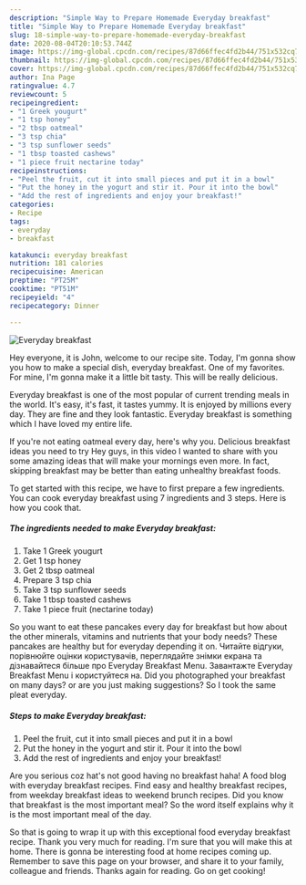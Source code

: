 ```yaml
---
description: "Simple Way to Prepare Homemade Everyday breakfast"
title: "Simple Way to Prepare Homemade Everyday breakfast"
slug: 18-simple-way-to-prepare-homemade-everyday-breakfast
date: 2020-08-04T20:10:53.744Z
image: https://img-global.cpcdn.com/recipes/87d66ffec4fd2b44/751x532cq70/everyday-breakfast-recipe-main-photo.jpg
thumbnail: https://img-global.cpcdn.com/recipes/87d66ffec4fd2b44/751x532cq70/everyday-breakfast-recipe-main-photo.jpg
cover: https://img-global.cpcdn.com/recipes/87d66ffec4fd2b44/751x532cq70/everyday-breakfast-recipe-main-photo.jpg
author: Ina Page
ratingvalue: 4.7
reviewcount: 5
recipeingredient:
- "1 Greek yougurt"
- "1 tsp honey"
- "2 tbsp oatmeal"
- "3 tsp chia"
- "3 tsp sunflower seeds"
- "1 tbsp toasted cashews"
- "1 piece fruit nectarine today"
recipeinstructions:
- "Peel the fruit, cut it into small pieces and put it in a bowl"
- "Put the honey in the yogurt and stir it. Pour it into the bowl"
- "Add the rest of ingredients and enjoy your breakfast!"
categories:
- Recipe
tags:
- everyday
- breakfast

katakunci: everyday breakfast 
nutrition: 181 calories
recipecuisine: American
preptime: "PT25M"
cooktime: "PT51M"
recipeyield: "4"
recipecategory: Dinner

---
```



![Everyday breakfast](https://img-global.cpcdn.com/recipes/87d66ffec4fd2b44/751x532cq70/everyday-breakfast-recipe-main-photo.jpg)

Hey everyone, it is John, welcome to our recipe site. Today, I'm gonna show you how to make a special dish, everyday breakfast. One of my favorites. For mine, I'm gonna make it a little bit tasty. This will be really delicious.

Everyday breakfast is one of the most popular of current trending meals in the world. It's easy, it's fast, it tastes yummy. It is enjoyed by millions every day. They are fine and they look fantastic. Everyday breakfast is something which I have loved my entire life.

If you&#39;re not eating oatmeal every day, here&#39;s why you. Delicious breakfast ideas you need to try Hey guys, in this video I wanted to share with you some amazing ideas that will make your mornings even more. In fact, skipping breakfast may be better than eating unhealthy breakfast foods.


To get started with this recipe, we have to first prepare a few ingredients. You can cook everyday breakfast using 7 ingredients and 3 steps. Here is how you cook that.

<!--inarticleads1-->

##### The ingredients needed to make Everyday breakfast:

1. Take 1 Greek yougurt
1. Get 1 tsp honey
1. Get 2 tbsp oatmeal
1. Prepare 3 tsp chia
1. Take 3 tsp sunflower seeds
1. Take 1 tbsp toasted cashews
1. Take 1 piece fruit (nectarine today)


So you want to eat these pancakes every day for breakfast but how about the other minerals, vitamins and nutrients that your body needs? These pancakes are healthy but for everyday depending it on. ‎Читайте відгуки, порівнюйте оцінки користувачів, переглядайте знімки екрана та дізнавайтеся більше про Everyday Breakfast Menu. Завантажте Everyday Breakfast Menu і користуйтеся на. Did you photographed your breakfast on many days? or are you just making suggestions? So I took the same pleat everyday. 

<!--inarticleads2-->

##### Steps to make Everyday breakfast:

1. Peel the fruit, cut it into small pieces and put it in a bowl
1. Put the honey in the yogurt and stir it. Pour it into the bowl
1. Add the rest of ingredients and enjoy your breakfast!


Are you serious coz hat&#39;s not good having no breakfast haha! A food blog with everyday breakfast recipes. Find easy and healthy breakfast recipes, from weekday breakfast ideas to weekend brunch recipes. Did you know that breakfast is the most important meal? So the word itself explains why it is the most important meal of the day. 

So that is going to wrap it up with this exceptional food everyday breakfast recipe. Thank you very much for reading. I'm sure that you will make this at home. There is gonna be interesting food at home recipes coming up. Remember to save this page on your browser, and share it to your family, colleague and friends. Thanks again for reading. Go on get cooking!
